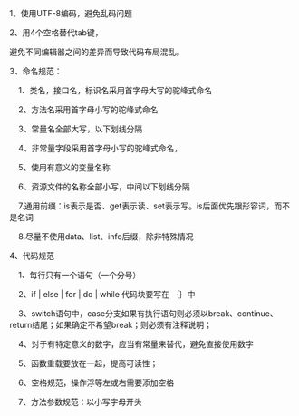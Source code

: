 1、使用UTF-8编码，避免乱码问题

2、用4个空格替代tab键，

避免不同编辑器之间的差异而导致代码布局混乱。

3、命名规范：

    1、类名，接口名，标识名采用首字母大写的驼峰式命名

    2、方法名采用首字母小写的驼峰式命名

    3、常量名全部大写，以下划线分隔

    4、非常量字段采用首字母小写的驼峰式命名，

    5、使用有意义的变量名称

    6、资源文件的名称全部小写，中间以下划线分隔

    7.通用前缀：is表示是否、get表示读、set表示写。is后面优先跟形容词，而不是名词

    8.尽量不使用data、list、info后缀，除非特殊情况

4、代码规范

    1、每行只有一个语句（一个分号）

    2、if \| else \| for \| do \| while 代码块要写在 ｛｝中

    3、switch语句中，case分支如果有执行语句则必须以break、continue、return结尾；如果确定不希望break；则必须有注释说明；

    4、对于有特定意义的数字，应当有常量来替代，避免直接使用数字

    5、函数重载要放在一起，提高可读性；

    6、空格规范，操作浮等左或右需要添加空格

    7、方法参数规范：以小写字母开头

